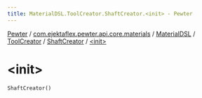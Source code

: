 ```yaml
---
title: MaterialDSL.ToolCreator.ShaftCreator.<init> - Pewter
---
```


[Pewter](../../../../index.html) / [com.ejektaflex.pewter.api.core.materials](../../../index.html) / [MaterialDSL](../../index.html) / [ToolCreator](../index.html) / [ShaftCreator](index.html) / [&lt;init&gt;](./-init-.html)

# &lt;init&gt;

`ShaftCreator()`